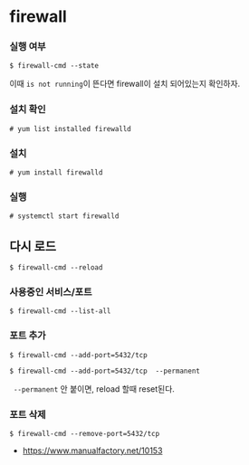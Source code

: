 # firewall

### 실행 여부

`$ firewall-cmd --state`

이때 `is not running`이 뜬다면 firewall이 설치 되어있는지 확인하자.

### 설치 확인

`# yum list installed firewalld`

### 설치

`# yum install firewalld`

### 실행

`# systemctl start firewalld`



## 다시 로드

`$ firewall-cmd --reload`

### 사용중인 서비스/포트

`$ firewall-cmd --list-all`

### 포트 추가

`$ firewall-cmd --add-port=5432/tcp`

`$ firewall-cmd --add-port=5432/tcp  --permanent`

` --permanent` 안 붙이면, reload 할때 reset된다.

### 포트 삭제

`$ firewall-cmd --remove-port=5432/tcp`



- https://www.manualfactory.net/10153